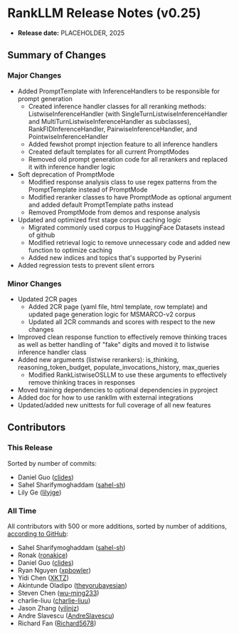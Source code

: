 # RankLLM Release Notes (v0.25)

+ **Release date:** PLACEHOLDER, 2025

## Summary of Changes

### Major Changes
+ Added PromptTemplate with InferenceHandlers to be responsible for prompt generation
    - Created inference handler classes for all reranking methods: ListwiseInferenceHandler (with SingleTurnListwiseInferenceHandler and MultiTurnListwiseInferenceHandler as subclasses), RankFIDInferenceHandler, PairwiseInferenceHandler, and PointwiseInferenceHandler
    - Added fewshot prompt injection feature to all inference handlers
    - Created default templates for all current PromptModes
    - Removed old prompt generation code for all rerankers and replaced it with inference handler logic
+ Soft deprecation of PromptMode
    - Modified response analysis class to use regex patterns from the PromptTemplate instead of PromptMode
    - Modified reranker classes to have PromptMode as optional argument and added default PromptTemplate paths instead
    - Removed PromptMode from demos and response analysis
+ Updated and optimized first stage corpus caching logic
    - Migrated commonly used corpus to HuggingFace Datasets instead of github
    - Modified retrieval logic to remove unnecessary code and added new function to optimize caching
    - Added new indices and topics that's supported by Pyserini
+ Added regression tests to prevent silent errors

### Minor Changes
+ Updated 2CR pages
    - Added 2CR page (yaml file, html template, row template) and updated page generation logic for MSMARCO-v2 corpus
    - Updated all 2CR commands and scores with respect to the new changes
+ Improved clean response function to effectively remove thinking traces as well as better handling of "fake" digits and moved it to listwise inference handler class
+ Added new arguments (listwise rerankers): is_thinking, reasoning_token_budget, populate_invocations_history, max_queries
    - Modified RankListwiseOSLLM to use these arguments to effectively remove thinking traces in responses
+ Moved training dependencies to optional dependencies in pyproject
+ Added doc for how to use rankllm with external integrations
+ Updated/added new unittests for full coverage of all new features

## Contributors

### This Release

Sorted by number of commits:

+ Daniel Guo ([clides](https://github.com/clides))
+ Sahel Sharifymoghaddam ([sahel-sh](https://github.com/sahel-sh))
+ Lily Ge ([lilyjge](https://github.com/lilyjge))

### All Time

All contributors with 500 or more additions, sorted by number of additions, [according to GitHub](https://github.com/castorini/rank_llm/graphs/contributors?selectedMetric=additions):

+ Sahel Sharifymoghaddam ([sahel-sh](https://github.com/sahel-sh))
+ Ronak ([ronakice](https://github.com/ronakice))
+ Daniel Guo ([clides](https://github.com/clides))
+ Ryan Nguyen ([xpbowler](https://github.com/xpbowler))
+ Yidi Chen ([XKTZ](https://github.com/XKTZ))
+ Akintunde Oladipo ([theyorubayesian](https://github.com/theyorubayesian))
+ Steven Chen ([wu-ming233](https://github.com/wu-ming233))
+ charlie-liuu ([charlie-liuu](https://github.com/charlie-liuu))
+ Jason Zhang ([yilinjz](https://github.com/yilinjz))
+ Andre Slavescu ([AndreSlavescu](https://github.com/AndreSlavescu))
+ Richard Fan ([Richard5678](https://github.com/Richard5678))
